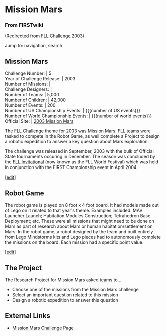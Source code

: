 # Mission Mars

### From FIRSTwiki

(Redirected from [FLL Challenge
2003](/index.php?title=FLL_Challenge_2003&redirect=no "FLL Challenge 2003" ))

Jump to: navigation, search

Mission Mars  
---  
Challenge Number: | 5  
Year of Challenge Release: | 2003  
Number of Missions: |  
Challenge Designers: |  
Number of Teams: | 5,000  
Number of Children: | 42,000  
Number of Events: | 200  
Number of US Championship Events: | {{{number of US events}}}  
Number of World Championship Events: | {{{number of world events}}}  
Official Site: | [2003 Mission
Mars](http://www.firstlegoleague.org/default.aspx?pid=11240
"http://www.firstlegoleague.org/default.aspx?pid=11240" )  
  
The [FLL Challenge](/index.php/FLL_Challenge "FLL Challenge" ) theme for 2003
was Mission Mars. FLL teams were tasked to compete in the Robot Game, as well
complete a Project to design a robotic expedition to answer a key question
about Mars exploration.

The challenge was released in September, 2003 with the bulk of Official State
tournaments occuring in December. The season was concluded by the [FLL
Invitational](/index.php/FLL_World_Festival "FLL World Festival" ) (now known
as the FLL World Festival) which was held in conjunction with the FIRST
Championship event in April 2004.

[[edit](/index.php?title=Mission_Mars&action=edit&section=1 "Edit section:
Robot Game" )]

## Robot Game

The robot game is played on 8 foot x 4 foot board. It had models made out of
Lego on it related to that year's theme. Examples included: MAV Launcher
Launch; Habitation Modules Construction; Tetrahedron Base Deployment; etc.
These were all missions that might need to be done on Mars as part of research
about Mars or human habitation/settlement on Mars. In the robot game, a robot
designed by the team and built entirely from Lego Mindstorms kits and Lego
pieces had to autonomously complete the missions on the board. Each mission
had a specific point value.

[[edit](/index.php?title=Mission_Mars&action=edit&section=2 "Edit section: The
Project" )]

## The Project

The Research Project for Mission Mars asked teams to...

  * Choose one of the missions from the Mission Mars challenge 
  * Select an important question related to this mission 
  * Design a robotic expedition to answer this question 


## External Links

  * [Mission Mars Challenge Page](http://www.firstlegoleague.org/nobanner.aspx?pid=11240| "http://www.firstlegoleague.org/nobanner.aspx?pid=11240|" )

